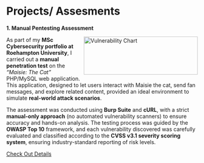 # Projects/ Assesments 

**1. Manual Pentesting Assessment**

<img width="300" height="100" alt="Vulnerability Chart" align="right" width="400" src="https://github.com/user-attachments/assets/31d23919-8840-44c8-8a5b-5d75a310512d" /> As part of my **MSc Cybersecurity portfolio at Roehampton University**, I carried out a **manual penetration test** on the *“Maisie: The Cat”* PHP/MySQL web application.  
This application, designed to let users interact with Maisie the cat, send fan messages, and explore related content, provided an ideal environment to simulate **real-world attack scenarios**.  

The assessment was conducted using **Burp Suite** and **cURL**, with a strict **manual-only approach** (no automated vulnerability scanners) to ensure accuracy and hands-on analysis. The testing process was guided by the **OWASP Top 10** framework, and each vulnerability discovered was carefully evaluated and classified according to the **CVSS v3.1 severity scoring system**, ensuring industry-standard reporting of risk levels.
  

[Check Out Details](https://www.linkedin.com/in/vaishnavi-gobade-06) 
